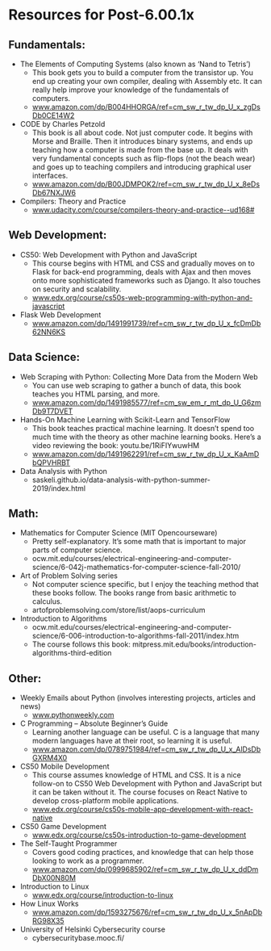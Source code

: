 # Resources for Post-6.00.1x 

## Fundamentals:
* The Elements of Computing Systems (also known as ‘Nand to Tetris’)
  * This book gets you to build a computer from the transistor up. You end up creating your own compiler, dealing with Assembly etc. It can really help improve your knowledge of the fundamentals of computers.
  * www.amazon.com/dp/B004HHORGA/ref=cm_sw_r_tw_dp_U_x_zgDsDb0CE14W2
* CODE by Charles Petzold
  * This book is all about code. Not just computer code. It begins with Morse and Braille. Then it introduces binary systems, and ends up teaching how a computer is made from the base up. It deals with very fundamental concepts such as flip-flops (not the beach wear) and goes up to teaching compilers and introducing graphical user interfaces.
  * www.amazon.com/dp/B00JDMPOK2/ref=cm_sw_r_tw_dp_U_x_8eDsDb67NXJW6
* Compilers: Theory and Practice
  * www.udacity.com/course/compilers-theory-and-practice--ud168#

## Web Development:
* CS50: Web Development with Python and JavaScript
  * This course begins with HTML and CSS and gradually moves on to Flask for back-end programming, deals with Ajax and then moves onto more sophisticated frameworks such as Django. It also touches on security and scalability.
  * www.edx.org/course/cs50s-web-programming-with-python-and-javascript
* Flask Web Development
  * www.amazon.com/dp/1491991739/ref=cm_sw_r_tw_dp_U_x_fcDmDb62NN6KS

## Data Science:
* Web Scraping with Python: Collecting More Data from the Modern Web
  * You can use web scraping to gather a bunch of data, this book teaches you HTML parsing, and more.
  * www.amazon.com/dp/1491985577/ref=cm_sw_em_r_mt_dp_U_G6zmDb9T7DVET
* Hands-On Machine Learning with Scikit-Learn and TensorFlow
  * This book teaches practical machine learning. It doesn’t spend too much time with the theory as other machine learning books. Here’s a video reviewing the book: youtu.be/1RiFIYwuwHM 
  * www.amazon.com/dp/1491962291/ref=cm_sw_r_tw_dp_U_x_KaAmDbQPVHRBT 
* Data Analysis with Python
  * saskeli.github.io/data-analysis-with-python-summer-2019/index.html

## Math:
* Mathematics for Computer Science (MIT Opencourseware)
  * Pretty self-explanatory. It’s some math that is important to major parts of computer science.
  * ocw.mit.edu/courses/electrical-engineering-and-computer-science/6-042j-mathematics-for-computer-science-fall-2010/
* Art of Problem Solving series
  * Not computer science specific, but I enjoy the teaching method that these books follow. The books range from basic arithmetic to calculus. 
  * artofproblemsolving.com/store/list/aops-curriculum
* Introduction to Algorithms
  * ocw.mit.edu/courses/electrical-engineering-and-computer-science/6-006-introduction-to-algorithms-fall-2011/index.htm
  * The course follows this book: mitpress.mit.edu/books/introduction-algorithms-third-edition

## Other:
* Weekly Emails about Python (involves interesting projects, articles and news)
  * www.pythonweekly.com
* C Programming – Absolute Beginner’s Guide
  * Learning another language can be useful. C is a language that many modern languages have at their root, so learning it is useful.
  * www.amazon.com/dp/0789751984/ref=cm_sw_r_tw_dp_U_x_AlDsDbGXRM4X0
* CS50 Mobile Development
  * This course assumes knowledge of HTML and CSS. It is a nice follow-on to CS50 Web Development with Python and JavaScript but it can be taken without it. The course focuses on React Native to develop cross-platform mobile applications.
  * www.edx.org/course/cs50s-mobile-app-development-with-react-native
* CS50 Game Development
  * www.edx.org/course/cs50s-introduction-to-game-development
* The Self-Taught Programmer
  * Covers good coding practices, and knowledge that can help those looking to work as a programmer.
  * www.amazon.com/dp/0999685902/ref=cm_sw_r_tw_dp_U_x_ddDmDbX00N80M
* Introduction to Linux
  * www.edx.org/course/introduction-to-linux
* How Linux Works
  * www.amazon.com/dp/1593275676/ref=cm_sw_r_tw_dp_U_x_5nApDbRG98X35
* University of Helsinki Cybersecurity course
  * cybersecuritybase.mooc.fi/


